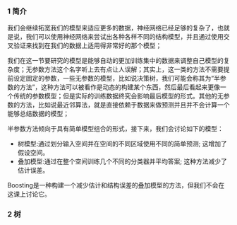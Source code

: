 ### 1 简介

我们会继续拓宽我们的模型来适应更多的数据，神经网络已经足够的复杂了，也就是说，我们可以使用神经网络来尝试出各种各样不同的结构模型，并且通过使用交叉验证来找到在我们的数据上适用得非常好的那个模型；

我们在这一节要研究的模型是能够自动的更加训练集中的数据来调整自己模型的复杂度；无参数方法这个名字听上去有点让人误解；其实上，这一类的方法不需要提前设定固定的参数，一些无参数的模型，比如说决策树，我们可能会称其为“半参数的方法”，这种方法可以被看作是动态的构建某个东西，然后最后看起来更像一个传统的参数模型；但是实际的训练数据终究会影响最后模型的形式。其他的无参数的方法，比如说最近邻算法，就是直接依赖于数据来做预测并且并不会计算一个能够总结数据的模型；

半参数方法倾向于具有简单模型组合的形式，接下来，我们会讨论如下的模型：

- 树模型:通过划分输入空间并在空间的不同区域使用不同的简单预测; 这增加了假设空间。
- 叠加模型:通过在整个空间训练几个不同的分类器并平均答案; 这种方法减少了估计误差。

Boosting是一种构建一个减少估计和结构误差的叠加模型的方法，但我们不会在这课上讨论它。



### 2 树

